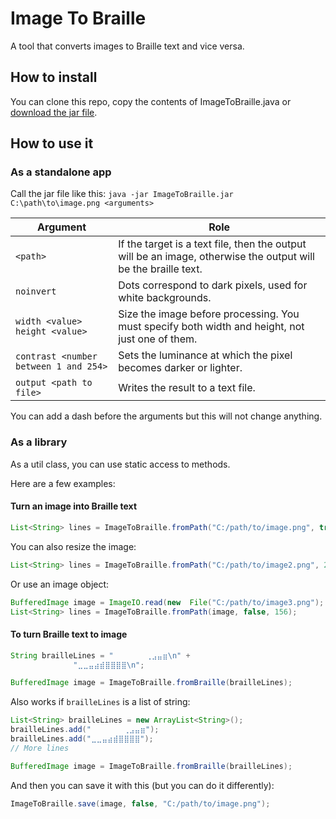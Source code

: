# Image To  Braille

A tool that converts images to Braille text and vice versa.

## How to install
You can clone this repo, copy the contents of ImageToBraille.java or [download the jar file](https://github.com/SkyVerseMc/ImageToBraille/releases/latest).

## How to use it

### As a standalone app

Call the jar file like this:
`java -jar ImageToBraille.jar C:\path\to\image.png <arguments>`

|Argument|Role|
|--|--|
| `<path>` |If the target is a text file, then the output will be an image, otherwise the output will be the braille text.|
|`noinvert`|Dots correspond to dark pixels, used for white backgrounds.
|`width <value> height <value>`|Size the image before processing. You must specify both width and height, not just one of them.
|`contrast <number between 1 and 254>`|Sets the luminance at which the pixel becomes darker or lighter.
|`output <path to file>`|Writes the result to a text file.

You can add a dash before the arguments but this will not change anything.

### As a library
As a util class, you can use static access to methods.

Here are a few examples:
#### Turn an image into Braille text
```java
List<String> lines = ImageToBraille.fromPath("C:/path/to/image.png", true, 128);
```

You can also resize the image:
```java
List<String> lines = ImageToBraille.fromPath("C:/path/to/image2.png", 200, 250, false, 156);
```

Or use an image object:
```java
BufferedImage image = ImageIO.read(new  File("C:/path/to/image3.png");
List<String> lines = ImageToBraille.fromPath(image, false, 156);
```

#### To turn Braille text to image
```java 
String brailleLines = "⠀⠀⠀⠀⠀⠀⢀⣠⣤⣶\n" +
		      "⣀⣀⣤⣴⣾⣿⣿⣿⣿\n";

BufferedImage image = ImageToBraille.fromBraille(brailleLines);
```
Also works if `brailleLines` is a list of string:
```java 
List<String> brailleLines = new ArrayList<String>();
brailleLines.add("⠀⠀⠀⠀⠀⠀⢀⣠⣤⣶");
brailleLines.add("⣀⣀⣤⣴⣾⣿⣿⣿⣿");
// More lines

BufferedImage image = ImageToBraille.fromBraille(brailleLines);
```
And then you can save it with this (but you can do it differently):
```java
ImageToBraille.save(image, false, "C:/path/to/image.png");
```
